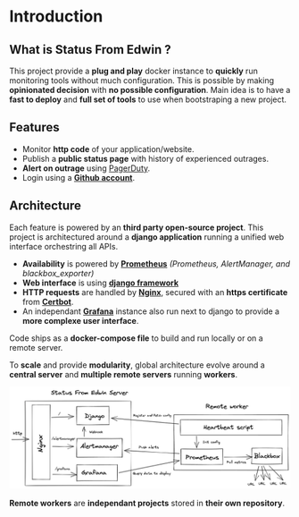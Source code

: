 # Introduction

## What is Status From Edwin ?

This project provide a **plug and play** docker instance to **quickly** run monitoring tools without much configuration. This is possible by making **opinionated decision** with **no possible configuration**. Main idea is to have a **fast to deploy** and **full set of tools** to use when bootstraping a new project.

## Features

- Monitor **http code** of your application/website.
- Publish a **public status page** with history of experienced outrages. 
- **Alert on outrage** using [PagerDuty](https://pagerduty.com).
- Login using a **[Github account](https://github.com)**.

## Architecture

Each feature is powered by an **third party open-source project**. This project is architectured around a **django application** running a unified web interface orchestring all APIs.  

- **Availability** is powered by **[Prometheus](https://prometheus.io/)** *(Prometheus, AlertManager, and blackbox_exporter)*
- **Web interface** is using **[django framework](https://www.djangoproject.com/)**
- **HTTP requests** are handled by **[Nginx](https://nginx.org/en/)**, secured with an **https certificate** from **[Certbot](https://certbot.eff.org/)**.
- An independant **[Grafana](https://grafana.com)** instance also run next to django to provide a **more complexe user interface**.

Code ships as a **docker-compose file** to build and run locally or on a remote server.

To **scale** and provide **modularity**, global architecture evolve around a **central server** and **multiple remote servers** running **workers**.

![Server/client architecture](architecture/architecture.png "Server/client architecture")

**Remote workers** are **independant projects** stored in **their own repository**.
